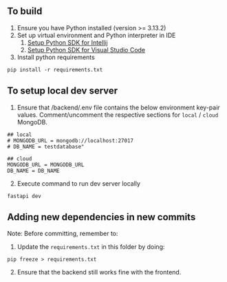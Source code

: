 ## To build

1. Ensure you have Python installed (version >= 3.13.2)
2. Set up virtual environment and Python interpreter in IDE
   1. [Setup Python SDK for Intellij](https://www.jetbrains.com/help/idea/configuring-python-sdk.html)
   2. [Setup Python SDK for Visual Studio Code](https://code.visualstudio.com/docs/python/python-tutorial#_create-a-virtual-environment)
3. Install python requirements
```
pip install -r requirements.txt
```

## To setup local dev server
1. Ensure that /backend/.env file contains the below environment key-pair values. Comment/uncomment the respective sections for `local` / `cloud` MongoDB.
```
## local
# MONGODB_URL = mongodb://localhost:27017
# DB_NAME = testdatabase"

## cloud
MONGODB_URL = MONGODB_URL
DB_NAME = DB_NAME
```
2. Execute command to run dev server locally
```
fastapi dev
```

## Adding new dependencies in new commits
Note: Before committing, remember to:
1. Update the `requirements.txt` in this folder by doing:
```
pip freeze > requirements.txt
```
2. Ensure that the backend still works fine with the frontend.